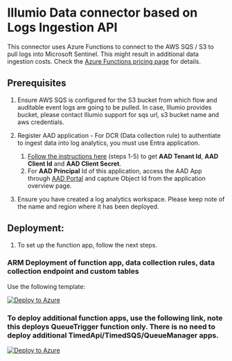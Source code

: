 # Illumio Data connector based on Logs Ingestion API

This connector uses Azure Functions to connect to the AWS SQS / S3 to pull logs into Microsoft Sentinel. 
This might result in additional data ingestion costs. Check the [Azure Functions pricing page](https://azure.microsoft.com/pricing/details/functions/) for details.

## Prerequisites

1. Ensure AWS SQS is configured for the S3 bucket from which flow and auditable event logs are going to be pulled. In case, Illumio provides bucket, please contact Illumio support for sqs url, s3 bucket name and aws credentials.

2. Register AAD application - For DCR (Data collection rule) to authentiate to ingest data into log analytics, you must use Entra application.
	1. [Follow the instructions here](https://learn.microsoft.com/en-us/azure/azure-monitor/logs/tutorial-logs-ingestion-portal#create-azure-ad-application) (steps 1-5) to get **AAD Tenant Id**, **AAD Client Id** and **AAD Client Secret**. 
	2. For **AAD Principal** Id of this application, access the AAD App through [AAD Portal](https://aad.portal.azure.com/#view/Microsoft_AAD_IAM/StartboardApplicationsMenuBlade/~/AppAppsPreview/menuId/) and capture Object Id from the application overview page.

3. Ensure you have created a log analytics workspace. Please keep note of the name and region where it has been deployed.

## Deployment:

1. To set up the function app, follow the next steps.


### ARM Deployment of function app, data collection rules, data collection endpoint and custom tables

Use the following template:

[![Deploy to Azure](https://aka.ms/deploytoazurebutton)](https://portal.azure.com/#create/Microsoft.Template/uri/https%3A%2F%2Fraw.githubusercontent.com%2FAzure%2FAzure-Sentinel%2Fmaster%2FSolutions%2FIllumioSaaS%2FData%2520Connectors%2Fazuredeploy_IllumioSaaS_FunctionApp.json/createUIDefinitionUri/https%3A%2F%2Fraw.githubusercontent.com%2FAzure%2FAzure-Sentinel%2Fmaster%2FSolutions%2FIllumioSaaS%2FData%2520Connectors%2FcreateUiDefinition.json) 

### To deploy additional function apps, use the following link, note this deploys QueueTrigger function only. There is no need to deploy additional TimedApi/TimedSQS/QueueManager apps.

[![Deploy to Azure](https://aka.ms/deploytoazurebutton)](https://portal.azure.com/#create/Microsoft.Template/uri/https%3A%2F%2Fraw.githubusercontent.com%2FAzure%2FAzure-Sentinel%2Fmaster%2FSolutions%2FIllumioSaaS%2FData%2520Connectors%2FQueueTriggerFuncApp%2FDeployFunctionApp%2Fazuredeploy_QueueTrigger_FunctionApp.json/createUIDefinitionUri/https%3A%2F%2Fraw.githubusercontent.com%2FAzure%2FAzure-Sentinel%2Fmaster%2FSolutions%2FIllumioSaaS%2FData%2520Connectors%2FQueueTriggerFuncApp%2FDeployFunctionApp%2FcreateUiDefinitionQueueTrigger.json)